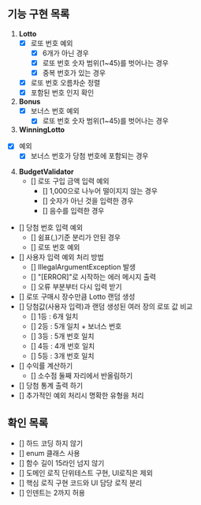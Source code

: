 ## 기능 구현 목록
1. **Lotto**
   - [x] 로또 번호 예외
     - [x] 6개가 아닌 경우
     - [x] 로또 번호 숫자 범위(1~45)를 벗어나는 경우
     - [x] 중복 번호가 있는 경우
   - [x] 로또 번호 오름차순 정렬
   - [x] 포함된 번호 인지 확인
2. **Bonus**
   - [x] 보너스 번호 예외
     - [x] 로또 번호 숫자 범위(1~45)를 벗어나는 경우
3. **WinningLotto**
  - [x] 예외
    - [x] 보너스 번호가 당첨 번호에 포함되는 경우
4. **BudgetValidator**
   - [] 로또 구입 금액 입력 예외
     - [] 1,000으로 나누어 떨이지지 않는 경우
     - [] 숫자가 아닌 것을 입력한 경우
     - [] 음수를 입력한 경우
- [] 당첨 번호 입력 예외
  - [] 쉼표(,)기준 분리가 안된 경우
  - [] 로또 번호 예외
- [] 사용자 입력 예외 처리 방법
  - [] IllegalArgumentException 발생
  - [] "[ERROR]"로 시작하는 에러 메시지 출력
  - [] 오류 부분부터 다시 입력 받기
- [] 로또 구매시 장수만큼 Lotto 랜덤 생성
- [] 당첨값(사용자 입력)과 랜덤 생성된 여러 장의 로또 값 비교
  - [] 1등 : 6개 일치
  - [] 2등 : 5개 일치 + 보너스 번호
  - [] 3등 : 5개 번호 일치
  - [] 4등 : 4개 번호 일치
  - [] 5등 : 3개 번호 일치
- [] 수익률 계산하기
  - [] 소수점 둘째 자리에서 반올림하기
- [] 당첨 통계 출력 하기
- [] 추가적인 예외 처리시 명확한 유형을 처리

## 확인 목록
- [] 하드 코딩 하지 않기
- [] enum 클래스 사용
- [] 함수 길이 15라인 넘지 않기
- [] 도메인 로직 단위테스트 구현, UI로직은 제외
- [] 핵심 로직 구현 코드와 UI 담당 로직 분리
- [] 인덴트는 2까지 허용
  